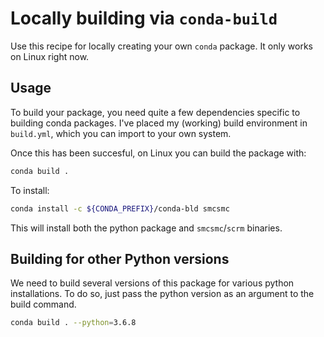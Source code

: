 # Locally building via `conda-build`

Use this recipe for locally creating your own `conda` package. It only works on Linux right now.

## Usage

To build your package, you need quite a few dependencies specific to building conda packages. I've placed my (working) build environment in `build.yml`, which you can import to your own system.  

Once this has been succesful, on Linux you can build the package with: 

```sh
conda build .
```

To install:

```sh
conda install -c ${CONDA_PREFIX}/conda-bld smcsmc
```

This will install both the python package and `smcsmc`/`scrm` binaries. 

## Building for other Python versions

We need to build several versions of this package for various python installations. To do so, just pass the python version as an argument to the build command.

```sh
conda build . --python=3.6.8
```
